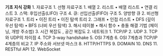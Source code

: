 **기초 지식 강화**
	1. 자료구조
		1. 선형 자료구조
			1.	배열
			2.	리스트
			•	배열 리스트
			•	연결 리스트
			3.	스택: 후입선출(LIFO) 구조
			4.	큐: 선입선출(FIFO) 구조
			5. 양방향 큐 
		2. 비선형 자료구조
			1.	트리
			•	이진 트리
			•	이진 탐색 트리
			2.	그래프
			•	인접 리스트
			•	DFS (깊이 우선 탐색)
			•	BFS (너비 우선 탐색)
			3.	해시 테이블
			•	해시 함수
			•	충돌 해결 기법 (체이닝, 개방 주소법)
		3. 시간 복잡도 , 공간 복잡도
	2. 네트워크
		1. TCP/IP
		2. UDP
		3. TCP와 UDP의 차이점
		4. TCP 3-way handshake
		5. OSI 7계층
		6. OSI 7계층과 TCP/IP 4계층의 비교
		7. IP 주소와 서브넷 마스크
		8. HTTP/HTTPS
		9. DOMAIN
		10. DNS
		11. RESTful API 
		12. WebSocket




